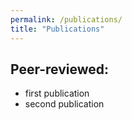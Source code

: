 ```yaml
---
permalink: /publications/
title: "Publications"
---
```


## Peer-reviewed:
* first publication
* second publication
